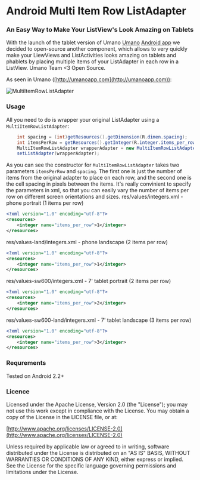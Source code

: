 Android Multi Item Row ListAdapter
==================================
### An Easy Way to Make Your ListView's Look Amazing on Tablets
With the launch of the tablet version of Umano [Umano](http://umanoapp.com) [Android app](https://play.google.com/store/apps/details?id=com.sothree.umano) we decided to open-source another component, which allows to very quickly make your LiewViews and ListActivities looks amazing on tablets and phablets by placing multiple items of your ListAdapter in each row in a ListView. Umano Team <3 Open Source.

As seen in Umano ([http://umanoapp.com](http://umanoapp.com)):

![MultiItemRowListAdapter](https://raw.github.com/umano/MultiItemRowListAdapter/master/multiitem.png)

### Usage

All you need to do is wrapper your original ListAdapter using a `MultiItemRowListAdapter`:
```java
    int spacing = (int)getResources().getDimension(R.dimen.spacing);
    int itemsPerRow = getResources().getInteger(R.integer.items_per_row);
    MultiItemRowListAdapter wrapperAdapter = new MultiItemRowListAdapter(this, mAdapter, itemsPerRow, spacing);
    setListAdapter(wrapperAdapter);
```
As you can see the constructor for `MultiItemRowListAdapter` takes two parameters `itemsPerRow` and `spacing`. The first one is just the number of items from the original adapter to place on each row, and the second one is the cell spacing in pixels between the items. It's really convinient to specify the parameters in xml, so that you can easily vary the number of items per row on different screen orientations and sizes.
res/values/integers.xml - phone portrait (1 items per row)
```xml
<?xml version="1.0" encoding="utf-8"?>
<resources>
    <integer name="items_per_row">1</integer>
</resources>
```
res/values-land/integers.xml - phone landscape (2 items per row)
```xml
<?xml version="1.0" encoding="utf-8"?>
<resources>
    <integer name="items_per_row">1</integer>
</resources>
```
res/values-sw600/integers.xml - 7' tablet portrait (2 items per row)
```xml
<?xml version="1.0" encoding="utf-8"?>
<resources>
    <integer name="items_per_row">2</integer>
</resources>
```
res/values-sw600-land/integers.xml - 7' tablet landscape (3 items per row)
```xml
<?xml version="1.0" encoding="utf-8"?>
<resources>
    <integer name="items_per_row">3</integer>
</resources>
```

### Requrements
Tested on Android 2.2+

### Licence
Licensed under the Apache License, Version 2.0 (the "License");
you may not use this work except in compliance with the License.
You may obtain a copy of the License in the LICENSE file, or at:

  [http://www.apache.org/licenses/LICENSE-2.0](http://www.apache.org/licenses/LICENSE-2.0)

Unless required by applicable law or agreed to in writing, software
distributed under the License is distributed on an "AS IS" BASIS,
WITHOUT WARRANTIES OR CONDITIONS OF ANY KIND, either express or implied.
See the License for the specific language governing permissions and
limitations under the License.
